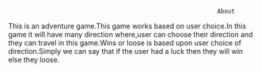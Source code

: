                                                                About
This is an adventure game.This game works based on user choice.In this game it will have many direction where,user can choose their direction and they can travel in this game.Wins or loose is based upon user choice of direction.Simply we can say that if the user had a luck then they will win else they loose.
                                                               
